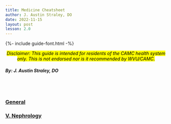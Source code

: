 ```yaml
---
title: Medicine Cheatsheet
author: J. Austin Straley, DO
date: 2022-11-15
layout: post
lesson: 2.0
---
```


<meta>
{%- include guide-font.html -%}
</meta>

*<center><mark> Disclaimer: This guide is intended for residents of the CAMC health system only. This is not endorsed nor is it recommended by WVU/CAMC. </mark></center>*
##### By: J. Austin Straley, DO
<br>
<br>

### [General][0]
### [V. Nephrology][5]
<br>

[0]: /feed/mcspages/0.0-general
[5]: /feed/mcspages/2.5-num-toc